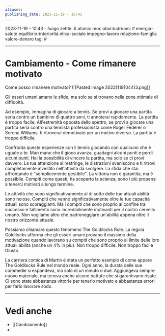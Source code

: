 ```yaml
---
aliases: 
publishing_date: 2023-11-19 - 10:43
---
```

2023-11-19 - 10:43 - *luogo*
zettle: # atomic moc
ubuntudream: # energia-salute equilibrio-interiorità etica-sociale impegno-lavoro relazione-famiglia valore-denaro 
tag: #

---
# Cambiamento - Come rimanere motivato
Come posso rimanere motivato?
![[Pasted image 20231119104413.png]]

Gli esseri umani amano le sfide, ma solo se si trovano nella zona ottimale di difficoltà.

Ad esempio, immagina di giocare a tennis. Se provi a giocare una partita seria contro un bambino di quattro anni, ti annoierai rapidamente. La partita è troppo facile. All'estremità opposta dello spettro, se provi a giocare una partita seria contro una tennista professionista come Roger Federer o Serena Williams, ti ritroverai demotivato per un motivo diverso. La partita è troppo difficile.

Confronta queste esperienze con il tennis giocando con qualcuno che è uguale a te. Man mano che il gioco avanza, guadagni alcuni punti e perdi alcuni punti. Hai la possibilità di vincere la partita, ma solo se ci provi davvero. La tua attenzione si restringe, le distrazioni svaniscono e ti ritrovi completamente investito nell'attività da svolgere. La sfida che stai affrontando è "semplicemente gestibile". La vittoria non è garantita, ma è possibile. Compiti come questi, ha scoperto la scienza, sono i più propensi a tenerci motivati a lungo termine.

Le attività che sono significativamente al di sotto delle tue attuali abilità sono noiose. Compiti che vanno significativamente oltre le tue capacità attuali sono scoraggianti. Ma i compiti che sono proprio al confine tra successo e fallimento sono incredibilmente motivanti per il nostro cervello umano. Non vogliamo altro che padroneggiare un'abilità appena oltre il nostro orizzonte attuale.

Possiamo chiamare questo fenomeno The Goldilocks Rule. La regola Goldilocks afferma che gli esseri umani provano il massimo della motivazione quando lavorano su compiti che sono proprio al limite delle loro attuali abilità (anche un 4% in più). Non troppo difficile. Non troppo facile Giusto.

La carriera comica di Martin è stata un perfetto esempio di come appare The Goldilocks Rule nel mondo reale. Ogni anno, la durata delle sue commedie si espandeva, ma solo di un minuto o due. Aggiungeva sempre nuovo materiale, ma teneva anche alcune battute che si garantivano risate. Ci sono state abbastanza vittorie per tenerlo motivato e abbastanza errori per farlo lavorare sodo.



---
# Vedi anche
- [[Cambiamento]]
- 